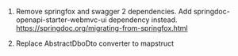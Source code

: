 1. Remove springfox and swagger 2 dependencies. Add springdoc-openapi-starter-webmvc-ui dependency instead.
https://springdoc.org/migrating-from-springfox.html

2. Replace AbstractDboDto converter to mapstruct
